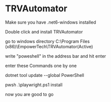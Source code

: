 # TRVAutomator
Make sure you have .net6-windows installed

Double click and install TRVAutomator

 go to windows directory
	C:\Program Files (x86)\EmpowerTech\TRVAutomator(Active)
 
write "poweshell" in the address bar and hit enter

enter these Commands one by one

dotnet tool update --global PowerShell

pwsh .\playwright.ps1 install

now you are good to go
